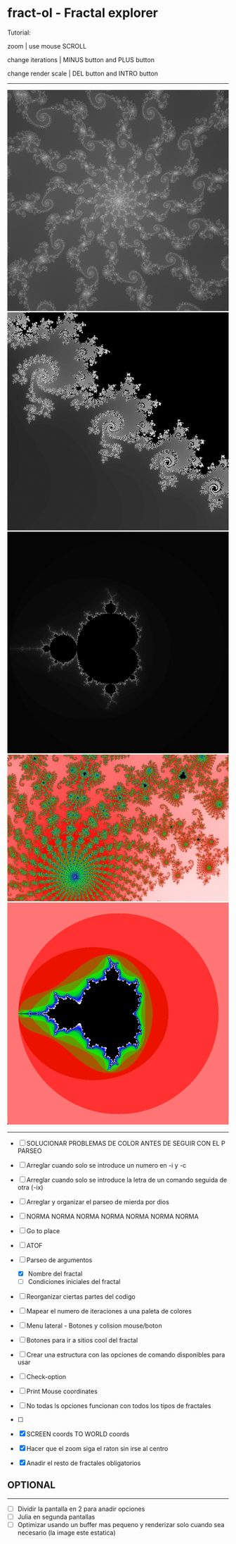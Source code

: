 # fract-ol - Fractal explorer

Tutorial:

zoom 			| use mouse SCROLL

change iterations 	| MINUS button and PLUS button

change render scale	| DEL button and INTRO button

---

![Alt Text](renders/r0.png)
![Alt Text](renders/r1.png)
![Alt Text](renders/r2.png)
![Alt Text](renders/r3.png)
![Alt Text](renders/r4.png)

---

- [ ] SOLUCIONAR PROBLEMAS DE COLOR ANTES DE SEGUIR CON EL P PARSEO

- [ ] Arreglar cuando solo se introduce un numero en -i y -c
- [ ] Arreglar cuando solo se introduce la letra de un comando seguida de otra (-ix)
- [ ] Arreglar y organizar el parseo de mierda por dios
- [ ] NORMA NORMA NORMA NORMA NORMA NORMA NORMA
- [ ] Go to place
- [ ] ATOF
- [ ] Parseo de argumentos
	- [x] Nombre del fractal
	- [ ] Condiciones iniciales del fractal 
- [ ] Reorganizar ciertas partes del codigo
- [ ] Mapear el numero de iteraciones a una paleta de colores
- [ ] Menu lateral - Botones y colision mouse/boton
- [ ] Botones para ir a sitios cool del fractal
- [ ] Crear una estructura con las opciones de comando disponibles para usar
- [ ] Check-option
- [ ] Print Mouse coordinates
- [ ] No todas ls opciones funcionan con todos los tipos de fractales
- [ ]

- [x] SCREEN coords TO WORLD coords
- [x] Hacer que el zoom siga el raton sin irse al centro
- [x] Anadir el resto de fractales obligatorios

## OPTIONAL
---
- [ ] Dividir la pantalla en 2 para anadir opciones
- [ ] Julia en segunda pantallas 
- [ ] Optimizar usando un buffer mas pequeno y renderizar solo cuando sea necesario (la image este estatica)
